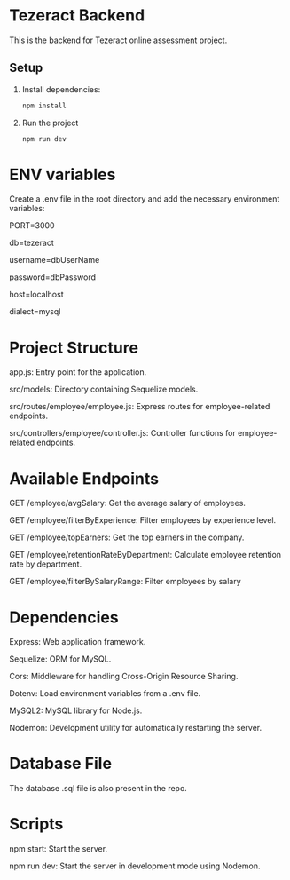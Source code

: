 # Tezeract Backend

This is the backend for Tezeract online assessment project.

## Setup

1. Install dependencies:

   ```bash
   npm install

   ```

2. Run the project
   ```bash
   npm run dev
   ```

# ENV variables

Create a .env file in the root directory and add the necessary environment variables:

PORT=3000

db=tezeract

username=dbUserName

password=dbPassword

host=localhost

dialect=mysql

# Project Structure

app.js: Entry point for the application.

src/models: Directory containing Sequelize models.

src/routes/employee/employee.js: Express routes for employee-related endpoints.

src/controllers/employee/controller.js: Controller functions for employee-related endpoints.

# Available Endpoints

GET /employee/avgSalary: Get the average salary of employees.

GET /employee/filterByExperience: Filter employees by experience level.

GET /employee/topEarners: Get the top earners in the company.

GET /employee/retentionRateByDepartment: Calculate employee retention rate by department.

GET /employee/filterBySalaryRange: Filter employees by salary

# Dependencies

Express: Web application framework.

Sequelize: ORM for MySQL.

Cors: Middleware for handling Cross-Origin Resource Sharing.

Dotenv: Load environment variables from a .env file.

MySQL2: MySQL library for Node.js.

Nodemon: Development utility for automatically restarting the server.

# Database File
The database .sql file is also present in the repo.

# Scripts

npm start: Start the server.

npm run dev: Start the server in development mode using Nodemon.
